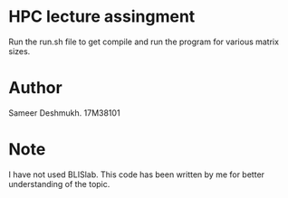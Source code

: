 # HPC lecture assingment

Run the run.sh file to get compile and run the program for various matrix sizes.

# Author

Sameer Deshmukh.
17M38101

# Note

I have not used BLISlab. This code has been written by me for better understanding of
the topic.
